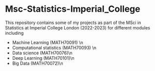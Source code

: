 # Msc-Statistics-Imperial_College

This repository contains some of my projects as part of the MSci in Statistics at Imperial College London (2022-2023) for different modules including

- Machine Learning (MATH70091) \n
- Computational statistics (MATH70093) \n
- Data science (MATH70076)\n
- Deep Learning (MATH70101)\n
- Big Data (MATH70072)\n
